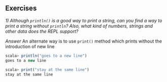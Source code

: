 ## Exercises

*1) Although `println()` is a good way to print a string, can you find a way to print a string without `println`? 
Also, what kind of numbers, strings and other data does the REPL support?*

*Answer*
An alternate way is to use `print()` method which prints without the introduction of new line 
```javascript
scala> println("goes to a new line")                                            
goes to a new line                                                              
                                                                                
scala> print("stay at the same line")                                           
stay at the same line 
```
